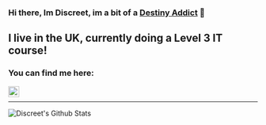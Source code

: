 ### Hi there, Im Discreet, im a bit of a [Destiny Addict][website] 👋

## I live in the UK, currently doing a Level 3 IT course! 

### You can find me here: 

[<img align="left" alt="Discreet | Discord" width="22px" src="https://cdn.jsdelivr.net/npm/simple-icons@v3/icons/discord.svg" />][discord]

<br>

---

<img align="left" alt="Discreet's Github Stats" src="https://github-readme-stats.vercel.app/api?username=Discreet-PC&count_private=true&show_icons=true&theme=radical" />

[website]: https://wastedondestiny.com/2_4611686018476764669,1_4611686018443528023
[discord]: dsc.bio/discreet
